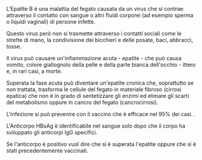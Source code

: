 L'Epatite B è una malattia del fegato causata da un virus che si contrae attraverso il contatto con sangue o altri fluidi corporei (ad esempio sperma o liquidi vaginali) di persone infette. 

Questo virus però non si trasmette attraverso i contatti sociali come le strette di mano, la condivisione dei bicchieri e delle posate, baci, abbracci, tosse. 

Il virus può causare un'infiammazione acuta - epatite - che può causa vomito, colore giallognolo della pelle e della parte bianca dell'occhio - ittero e, in rari casi, a morte. 

Superata la fase acuta può diventare un'epatite cronica che, soprattutto se non trattata, trasforma le cellule del fegato in materiale fibroso (cirrosi epatica) che non è in grado di sentetizzare gli enzimi ed elimare gli scarti del metabolismo oppure in cancro del fegato (cancrocirrosi). 

L'infezione si può prevenire con il vaccino che è efficace nel 95% dei casi. . 

L'Anticorpo HBsAg è identificabile nel sangue solo dopo che il corpo ha sviluppato gli anticorpi IgG specifici.

Se l'anticorpo è positivo vuol dire che si è superata l'epatite oppure che si è stati precedentemente vaccinati.